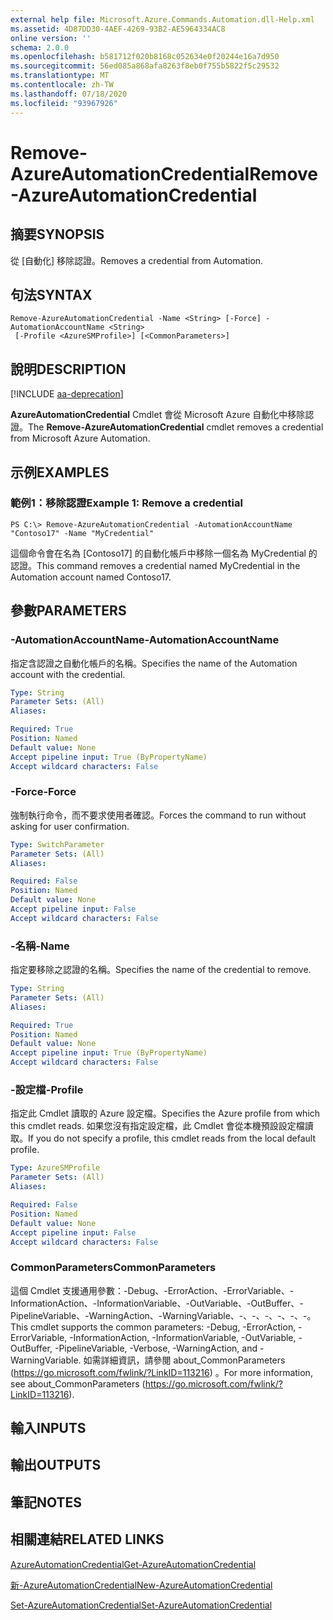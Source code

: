 ```yaml
---
external help file: Microsoft.Azure.Commands.Automation.dll-Help.xml
ms.assetid: 4D87DD30-4AEF-4269-93B2-AE5964334AC8
online version: ''
schema: 2.0.0
ms.openlocfilehash: b581712f020b8168c052634e0f20244e16a7d950
ms.sourcegitcommit: 56ed085a868afa8263f8eb0f755b5822f5c29532
ms.translationtype: MT
ms.contentlocale: zh-TW
ms.lasthandoff: 07/18/2020
ms.locfileid: "93967926"
---
```

# <span data-ttu-id="dc1da-101">Remove-AzureAutomationCredential</span><span class="sxs-lookup"><span data-stu-id="dc1da-101">Remove-AzureAutomationCredential</span></span>

## <span data-ttu-id="dc1da-102">摘要</span><span class="sxs-lookup"><span data-stu-id="dc1da-102">SYNOPSIS</span></span>

<span data-ttu-id="dc1da-103">從 [自動化] 移除認證。</span><span class="sxs-lookup"><span data-stu-id="dc1da-103">Removes a credential from Automation.</span></span>

## <span data-ttu-id="dc1da-104">句法</span><span class="sxs-lookup"><span data-stu-id="dc1da-104">SYNTAX</span></span>

```
Remove-AzureAutomationCredential -Name <String> [-Force] -AutomationAccountName <String>
 [-Profile <AzureSMProfile>] [<CommonParameters>]
```

## <span data-ttu-id="dc1da-105">說明</span><span class="sxs-lookup"><span data-stu-id="dc1da-105">DESCRIPTION</span></span>

[!INCLUDE [aa-deprecation](../include/aa-deprecation.md)]

<span data-ttu-id="dc1da-106">**AzureAutomationCredential** Cmdlet 會從 Microsoft Azure 自動化中移除認證。</span><span class="sxs-lookup"><span data-stu-id="dc1da-106">The **Remove-AzureAutomationCredential** cmdlet removes a credential from Microsoft Azure Automation.</span></span>

## <span data-ttu-id="dc1da-107">示例</span><span class="sxs-lookup"><span data-stu-id="dc1da-107">EXAMPLES</span></span>

### <span data-ttu-id="dc1da-108">範例1：移除認證</span><span class="sxs-lookup"><span data-stu-id="dc1da-108">Example 1: Remove a credential</span></span>
```
PS C:\> Remove-AzureAutomationCredential -AutomationAccountName "Contoso17" -Name "MyCredential"
```

<span data-ttu-id="dc1da-109">這個命令會在名為 [Contoso17] 的自動化帳戶中移除一個名為 MyCredential 的認證。</span><span class="sxs-lookup"><span data-stu-id="dc1da-109">This command removes a credential named MyCredential in the Automation account named Contoso17.</span></span>

## <span data-ttu-id="dc1da-110">參數</span><span class="sxs-lookup"><span data-stu-id="dc1da-110">PARAMETERS</span></span>

### <span data-ttu-id="dc1da-111">-AutomationAccountName</span><span class="sxs-lookup"><span data-stu-id="dc1da-111">-AutomationAccountName</span></span>
<span data-ttu-id="dc1da-112">指定含認證之自動化帳戶的名稱。</span><span class="sxs-lookup"><span data-stu-id="dc1da-112">Specifies the name of the Automation account with the credential.</span></span>

```yaml
Type: String
Parameter Sets: (All)
Aliases: 

Required: True
Position: Named
Default value: None
Accept pipeline input: True (ByPropertyName)
Accept wildcard characters: False
```

### <span data-ttu-id="dc1da-113">-Force</span><span class="sxs-lookup"><span data-stu-id="dc1da-113">-Force</span></span>
<span data-ttu-id="dc1da-114">強制執行命令，而不要求使用者確認。</span><span class="sxs-lookup"><span data-stu-id="dc1da-114">Forces the command to run without asking for user confirmation.</span></span>

```yaml
Type: SwitchParameter
Parameter Sets: (All)
Aliases: 

Required: False
Position: Named
Default value: None
Accept pipeline input: False
Accept wildcard characters: False
```

### <span data-ttu-id="dc1da-115">-名稱</span><span class="sxs-lookup"><span data-stu-id="dc1da-115">-Name</span></span>
<span data-ttu-id="dc1da-116">指定要移除之認證的名稱。</span><span class="sxs-lookup"><span data-stu-id="dc1da-116">Specifies the name of the credential to remove.</span></span>

```yaml
Type: String
Parameter Sets: (All)
Aliases: 

Required: True
Position: Named
Default value: None
Accept pipeline input: True (ByPropertyName)
Accept wildcard characters: False
```

### <span data-ttu-id="dc1da-117">-設定檔</span><span class="sxs-lookup"><span data-stu-id="dc1da-117">-Profile</span></span>
<span data-ttu-id="dc1da-118">指定此 Cmdlet 讀取的 Azure 設定檔。</span><span class="sxs-lookup"><span data-stu-id="dc1da-118">Specifies the Azure profile from which this cmdlet reads.</span></span>
<span data-ttu-id="dc1da-119">如果您沒有指定設定檔，此 Cmdlet 會從本機預設設定檔讀取。</span><span class="sxs-lookup"><span data-stu-id="dc1da-119">If you do not specify a profile, this cmdlet reads from the local default profile.</span></span>

```yaml
Type: AzureSMProfile
Parameter Sets: (All)
Aliases: 

Required: False
Position: Named
Default value: None
Accept pipeline input: False
Accept wildcard characters: False
```

### <span data-ttu-id="dc1da-120">CommonParameters</span><span class="sxs-lookup"><span data-stu-id="dc1da-120">CommonParameters</span></span>
<span data-ttu-id="dc1da-121">這個 Cmdlet 支援通用參數：-Debug、-ErrorAction、-ErrorVariable、-InformationAction、-InformationVariable、-OutVariable、-OutBuffer、-PipelineVariable、-WarningAction、-WarningVariable、-、-、-、-、-、-。</span><span class="sxs-lookup"><span data-stu-id="dc1da-121">This cmdlet supports the common parameters: -Debug, -ErrorAction, -ErrorVariable, -InformationAction, -InformationVariable, -OutVariable, -OutBuffer, -PipelineVariable, -Verbose, -WarningAction, and -WarningVariable.</span></span> <span data-ttu-id="dc1da-122">如需詳細資訊，請參閱 about_CommonParameters (https://go.microsoft.com/fwlink/?LinkID=113216) 。</span><span class="sxs-lookup"><span data-stu-id="dc1da-122">For more information, see about_CommonParameters (https://go.microsoft.com/fwlink/?LinkID=113216).</span></span>

## <span data-ttu-id="dc1da-123">輸入</span><span class="sxs-lookup"><span data-stu-id="dc1da-123">INPUTS</span></span>

## <span data-ttu-id="dc1da-124">輸出</span><span class="sxs-lookup"><span data-stu-id="dc1da-124">OUTPUTS</span></span>

## <span data-ttu-id="dc1da-125">筆記</span><span class="sxs-lookup"><span data-stu-id="dc1da-125">NOTES</span></span>

## <span data-ttu-id="dc1da-126">相關連結</span><span class="sxs-lookup"><span data-stu-id="dc1da-126">RELATED LINKS</span></span>

[<span data-ttu-id="dc1da-127">AzureAutomationCredential</span><span class="sxs-lookup"><span data-stu-id="dc1da-127">Get-AzureAutomationCredential</span></span>](./Get-AzureAutomationCredential.md)

[<span data-ttu-id="dc1da-128">新-AzureAutomationCredential</span><span class="sxs-lookup"><span data-stu-id="dc1da-128">New-AzureAutomationCredential</span></span>](./New-AzureAutomationCredential.md)

[<span data-ttu-id="dc1da-129">Set-AzureAutomationCredential</span><span class="sxs-lookup"><span data-stu-id="dc1da-129">Set-AzureAutomationCredential</span></span>](./Set-AzureAutomationCredential.md)


